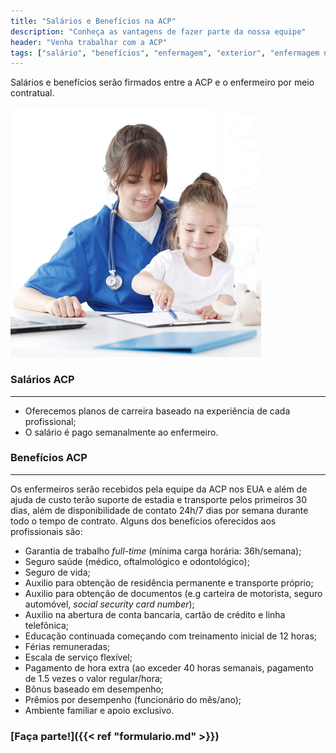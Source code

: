```yaml
---
title: "Salários e Benefícios na ACP"
description: "Conheça as vantagens de fazer parte da nossa equipe"
header: "Venha trabalhar com a ACP"
tags: ["salário", "benefícios", "enfermagem", "exterior", "enfermagem nos eua"]
---
```


Salários e benefícios serão firmados entre a ACP e o enfermeiro por meio contratual.

<!-- markdownlint-disable MD033 -->
<div class="row">
  <!-- ![alt text](/images/foto-08-quad.jpg "Salários e Benefícios") -->
  <!-- {{< figure src="/media/spf13.jpg" title="Steve Francia" >}} -->
  <div class="photo col-sm-6">
    <img src="/images/foto-08-quad.jpg" class="img-circle img-responsive" title="Salários e Benefícios" alt="Salários e Benefícios">
  </div>

  <div class="col-sm-6 padding-lg-bottom">
    <h3>Salários ACP</h3>
    <hr class="acp-hr variation-2">
    <ul>
      <li>Oferecemos planos de carreira baseado na experiência de cada profissional;</li>
      <li>O salário é pago semanalmente ao enfermeiro.</li>
    </ul>
  </div>
</div>
<!-- markdownlint-enable MD033 -->

### Benefícios ACP

<!-- markdownlint-disable MD033 -->
<hr class="acp-hr variation-1">
<!-- markdownlint-enable MD033 -->

Os enfermeiros serão recebidos pela equipe da ACP nos EUA e além de ajuda de custo terão suporte de estadia e transporte pelos primeiros 30 dias, além de disponibilidade de contato 24h/7 dias por semana durante todo o tempo de contrato. Alguns dos benefícios oferecidos aos profissionais são:

- Garantia de trabalho _full-time_ (mínima carga horária: 36h/semana);
- Seguro saúde (médico, oftalmológico e odontológico);
- Seguro de vida;
- Auxilio para obtenção de residência permanente e transporte próprio;
- Auxilio para obtenção de documentos (e.g carteira de motorista, seguro automóvel, _social security card number_);
- Auxilio na abertura de conta bancaria, cartão de crédito e linha telefônica;
- Educação continuada começando com treinamento inicial de 12 horas;
- Férias remuneradas;
- Escala de serviço flexível;
- Pagamento de hora extra (ao exceder 40 horas semanais, pagamento de 1.5 vezes o valor regular/hora;
- Bônus baseado em desempenho;
- Prêmios por desempenho (funcionário do mês/ano);
- Ambiente familiar e apoio exclusivo.

### [Faça parte!]({{< ref "formulario.md" >}})
